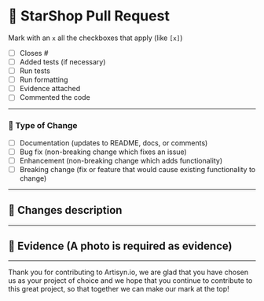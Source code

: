 # 🚀 StarShop Pull Request

Mark with an `x` all the checkboxes that apply (like `[x]`)

- [ ] Closes #
- [ ] Added tests (if necessary)
- [ ] Run tests
- [ ] Run formatting
- [ ] Evidence attached
- [ ] Commented the code

---

### 📌 Type of Change

- [ ] Documentation (updates to README, docs, or comments)
- [ ] Bug fix (non-breaking change which fixes an issue)
- [ ] Enhancement (non-breaking change which adds functionality)
- [ ] Breaking change (fix or feature that would cause existing functionality to change)

---

## 📝 Changes description



---

## 📸 Evidence (A photo is required as evidence)



---


Thank you for contributing to Artisyn.io, we are glad that you have chosen us as your project of choice and we hope that you continue to contribute to this great project, so that together we can make our mark at the top!
